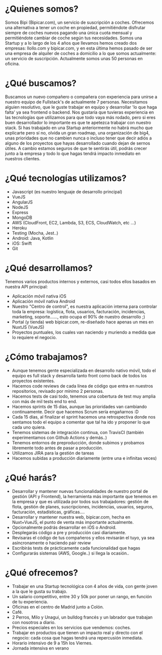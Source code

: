 # ¿Quienes somos?

Somos Bipi (Bipicar.com), un servicio de suscripción a coches. Ofrecemos una alternativa a tener un coche en propiedad, permitiéndote disfrutar siempre de coches nuevos pagando una única cuota mensual y permitiéndote cambiar de coche según tus necesidades. Somos una Startup y a lo largo de los 4 años que llevamos hemos creado dos empresas: llollo.com y bipicar.com, y en esta última hemos pasado de ser una empresa de alquiler de coches a domicilio a lo que somos actualmente: un servicio de suscripción. Actualmente somos unas 50 personas en oficina.

# ¿Qué buscamos?
Buscamos un nuevo compañero o compañera con experiencia para unirse a nuestro equipo de Fullstack's de actualmente 7 personas. Necesitamos alguien resolutivo, que le guste trabajar en equipo y desarrollar 'lo que haga falta' ya sea frontend o backend.
Nos gustaría que tuvieras experiencia en las tecnologías que utilizamos para que todo vaya más rodado, pero si eres buen desarrollador lo importante es que te apetezca trabajar con nuestro stack.
Si has trabajado en una Startup anteriormente no habrá mucho que explicarte pero sí no, olvida un gran roadmap, una organización de big4, unas prioridades que no cambien nunca o incluso tener que decir adiós a alguno de los proyectos que hayas desarrollado cuando dejan de sernos útiles. A cambio estamos seguros de que te sentirás útil, podrás crecer junto a la empresa y todo lo que hagas tendrá impacto inmediato en nuestros clientes.

# ¿Qué tecnologías utilizamos?

- Javascript (es nuestro lenguaje de desarrollo principal)
- VueJS
- AngularJS
- NodeJS
- Express
- MongoDB
- AWS (CloudFront, EC2, Lambda, S3, ECS, CloudWatch, etc ...)
- Heroku
- Testing (Mocha, Jest..)
- Android: Java, Kotlin
- iOS: Swift
- Git

# ¿Qué desarrollamos?

Tenemos varios productos internos y externos, casi todos ellos basados en nuestra API principal:

- Aplicación móvil nativa iOS
- Aplicación móvil nativa Android
- Nuestro "Centro de control", es nuestra aplicación interna para controlar toda la empresa: logística, flota, usuarios, facturación, incidencias, marketing, soporte......, esto ocupa el 90% de nuestro desarrollo ;)
- Portal (y tienda) web bipicar.com, re-diseñado hace apenas un mes en NuxtJS (VueJS)
- Proyectos puntuales, los cuales van naciendo y muriendo a medida que lo requiere el negocio.

# ¿Cómo trabajamos?

- Aunque tenemos gente especializada en desarrollo nativo móvil, todo el equipo es full stack y desarrolla tanto front como back de todos los proyectos existentes.
- Hacemos code reviews de cada línea de código que entra en nuestros repositorios, revisado por mínimo 2 personas.
- Hacemos tests de casi todo, tenemos una cobertura de test muy amplia con más de mil tests end to end.
- Hacemos sprints de 15 días, aunque las prioridades van cambiando continuamente. Decir que hacemos Scrum sería engañarnos :D
- Cada 15 días, al finalizar el sprint hacemos una retrospectiva donde nos sentamos todo el equipo a comentar que tal ha ido y proponer lo que cada uno quiera.
- Tenemos sistemas de integración continua, con TravisCI (también experimentamos con Github Actions y demás..)
- Tenemos entornos de preproducción, donde subimos y probamos libremente todo antes de pasar a producción.
- Utilizamos JIRA para la gestión de tareas
- Hacemos subidas a producción diariamente (entre una e infinitas veces)

# ¿Qué harás?
- Desarrollar y mantener nuevas funcionalidades de nuestro portal de gestión (API y Frontend), la herramienta más importante que tenemos en la empresa y que es utilizada por todos sus trabajadores: gestión de flota, gestión de planes, suscripciones, incidencias, usuarios, seguros, facturación, estadísticas, gráficas....
- Desarrollar y mantener nuestra web, bipicar.com, hecha en Nuxt+VueJS, el punto de venta más importante actualmente.
- Opcionalmente podrás desarrollar en iOS o Android.
- Desplegarás código a pre y producción casi diariamente.
- Revisaras el código de tus compañeros y ellos revisarán el tuyo, ya sea asíncronamente o haciendo pair review
- Escribirás tests de prácticamente cada funcionalidad que hagas
- Configurarás sistemas (AWS, Google..) si llega la ocasión..

# ¿Qué ofrecemos?
- Trabajar en una Startup tecnológica con 4 años de vida, con gente joven a la que le gusta su trabajo.
- Un salario competitivo, entre 30 y 50k por poner un rango, en función de tu experiencia.
- Oficinas en el centro de Madrid junto a Colón.
- Café.
- 2 Perros, Milo y Unagui, un bulldog francés y un labrador que trabajan con nosotros a diario.
- Precios especiales en los servicios que vendemos: coches.
- Trabajar en productos que tienen un impacto real y directo con el negocio: cada cosa que hagas tendrá una repercusión inmediata.
- Horario intensivo de 9 a 15h los Viernes.
- Jornada intensiva en verano


